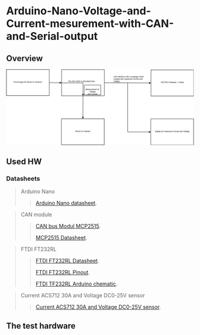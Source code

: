 # Arduino-Nano-Voltage-and-Current-mesurement-with-CAN-and-Serial-output
## Overview
![schematic](https://github.com/InTheCar/Arduino-Nano-Voltage-and-Current-mesurement-with-CAN-and-Serial-output/blob/main/Pictures/schematic.png "schematic")
## Used HW
### Datasheets
>Arduino Nano
> 
>>[Arduino Nano datasheet](https://github.com/InTheCar/Arduino-Nano-Voltage-and-Current-mesurement-with-CAN-and-Serial-output/blob/main/Datasheets/Nano_V3_mit_CH340_Datenblatt.pdf).

>CAN module
>
>>[CAN bus Modul MCP2515](https://github.com/InTheCar/Arduino-Nano-Voltage-and-Current-mesurement-with-CAN-and-Serial-output/blob/main/Datasheets/CAN%20Bus%20Modul%20Datenblatt%20AZ-Delivery%20Vertriebs%20GmbH.pdf).
>>
>>[MCP2515 Datasheet](https://github.com/InTheCar/Arduino-Nano-Voltage-and-Current-mesurement-with-CAN-and-Serial-output/blob/main/Datasheets/MCP2515.PDF).

>FTDI FT232RL
> 
>>[FTDI FT232RL Datasheet](https://github.com/InTheCar/Arduino-Nano-Voltage-and-Current-mesurement-with-CAN-and-Serial-output/blob/main/Datasheets/FTDI%20Adapter%20FT232RL%20Datenblatt%20AZ-Delivery%20Vertriebs%20GmbH.pdf).
>>
>>[FTDI FT232RL Pinout](https://github.com/InTheCar/Arduino-Nano-Voltage-and-Current-mesurement-with-CAN-and-Serial-output/blob/main/Datasheets/FTDI%20Adapter%20FT232RL%20Pinout.pdf).
>>
>>[FTDI TF232RL Arduino chematic](https://github.com/InTheCar/Arduino-Nano-Voltage-and-Current-mesurement-with-CAN-and-Serial-output/blob/main/Datasheets/FTDI%20Adapter%20FT232RL%20Arduino%20Schematic.pdf).

>Current ACS712 30A and Voltage DC0-25V sensor 
> 
>>[Current ACS712 30A and Voltage DC0-25V sensor](https://github.com/InTheCar/Arduino-Nano-Voltage-and-Current-mesurement-with-CAN-and-Serial-output/blob/main/Datasheets/ACS712%2030A%20Stromsensor%20DC0-25V%20Spannungssensor.pdf).

## The test hardware

